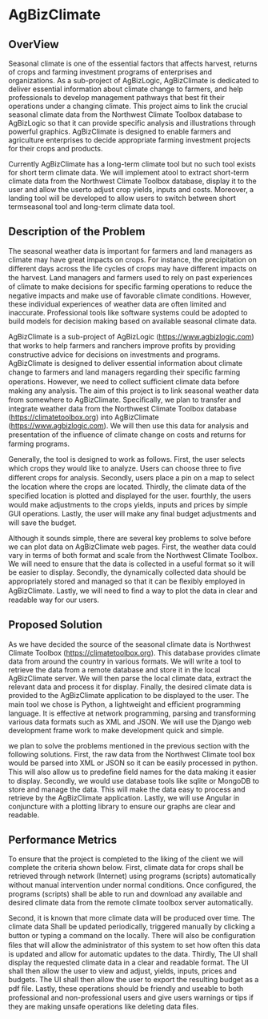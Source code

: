 # AgBizClimate

## OverView
Seasonal climate is one of the essential factors that affects harvest, returns of crops and farming investment programs of enterprises and organizations. As a sub-project of AgBizLogic, AgBizClimate is dedicated to deliver essential information about climate change to farmers, and help professionals to develop management pathways that best fit their operations under a changing climate. This project aims to link the crucial seasonal climate data from the Northwest Climate Toolbox database to AgBizLogic so that it can provide specific analysis and illustrations through powerful graphics. AgBizClimate is designed to enable farmers and agriculture enterprises to decide appropriate farming investment projects for their crops and products.

Currently AgBizClimate has a long-term climate tool but no such tool exists for short term climate data. We will implement atool to extract short-term climate data from the Northwest Climate Toolbox database, display it to the user and allow the userto adjust crop yields, inputs and costs. Moreover, a landing tool will be developed to allow users to switch between short termseasonal tool and long-term climate data tool.

## Description of the Problem
The seasonal weather data is important for farmers and land managers as climate may have great impacts on crops. For instance, the precipitation on diﬀerent days across the life cycles of crops may have diﬀerent impacts on the harvest. Land managers and farmers used to rely on past experiences of climate to make decisions for speciﬁc farming operations to reduce the negative impacts and make use of favorable climate conditions. However, these individual experiences of weather data are often limited and inaccurate. Professional tools like software systems could be adopted to build models for decision making based on available seasonal climate data.

AgBizClimate is a sub-project of AgBizLogic (https://www.agbizlogic.com) that works to help farmers and ranchers improve proﬁts by providing constructive advice for decisions on investments and programs. AgBizClimate is designed to deliver essential information about climate change to farmers and land managers regarding their speciﬁc farming operations. However, we need to collect suﬃcient climate data before making any analysis. The aim of this project is to link seasonal weather data from somewhere to AgBizClimate. Speciﬁcally, we plan to transfer and integrate weather data from the Northwest Climate Toolbox database (https://climatetoolbox.org) into AgBizClimate (https://www.agbizlogic.com). We will then use this data for analysis and presentation of the inﬂuence of climate change on costs and returns for farming programs.

Generally, the tool is designed to work as follows. First, the user selects which crops they would like to analyze. Users can choose three to ﬁve diﬀerent crops for analysis. Secondly, users place a pin on a map to select the location where the crops are located. Thirdly, the climate data of the speciﬁed location is plotted and displayed for the user. fourthly, the users would make adjustments to the crops yields, inputs and prices by simple GUI operations. Lastly, the user will make any ﬁnal budget adjustments and will save the budget.

Although it sounds simple, there are several key problems to solve before we can plot data on AgBizClimate web pages. First, the weather data could vary in terms of both format and scale from the Northwest Climate Toolbox. We will need to ensure that the data is collected in a useful format so it will be easier to display. Secondly, the dynamically collected data should be appropriately stored and managed so that it can be ﬂexibly employed in AgBizClimate. Lastly, we will need to ﬁnd a way to plot the data in clear and readable way for our users.

## Proposed Solution

As we have decided the source of the seasonal climate data is Northwest Climate Toolbox (https://climatetoolbox.org). This database provides climate data from around the country in various formats. We will write a tool to retrieve the data from a remote database and store it in the local AgBizClimate server. We will then parse the local climate data, extract the relevant data and process it for display. Finally, the desired climate data is provided to the AgBizClimate application to be displayed to the user.
The main tool we chose is Python, a lightweight and eﬃcient programming language. It is effective at network programming, parsing and transforming various data formats such as XML and JSON. We will use the Django web development frame work to make development quick and simple.

we plan to solve the problems mentioned in the previous section with the following solutions. First, the raw data from the Northwest Climate tool box would be parsed into XML or JSON so it can be easily processed in python. This will also allow us to predeﬁne ﬁeld names for the data making it easier to display. Secondly, we would use database tools like sqlite or MongoDB to store and manage the data. This will make the data easy to process and retrieve by the AgBizClimate application. Lastly, we will use Angular in conjuncture with a plotting library to ensure our graphs are clear and readable.

## Performance Metrics

To ensure that the project is completed to the liking of the client we will complete the criteria shown below. First, climate data for crops shall be retrieved through network (Internet) using programs (scripts) automatically without manual intervention under normal conditions. Once conﬁgured, the programs (scripts) shall be able to run and download any available and desired climate data from the remote climate toolbox server automatically.

Second, it is known that more climate data will be produced over time. The climate data Shall be updated periodically, triggered manually by clicking a button or typing a command on the locally. There will also be conﬁguration ﬁles that will allow the administrator of this system to set how often this data is updated and allow for automatic updates to the data.
Thirdly, The UI shall display the requested climate data in a clear and readable format. The UI shall then allow the user to view and adjust, yields, inputs, prices and budgets. The UI shall then allow the user to export the resulting budget as a pdf ﬁle.
Lastly, these operations should be friendly and useable to both professional and non-professional users and give users warnings or tips if they are making unsafe operations like deleting data ﬁles.



